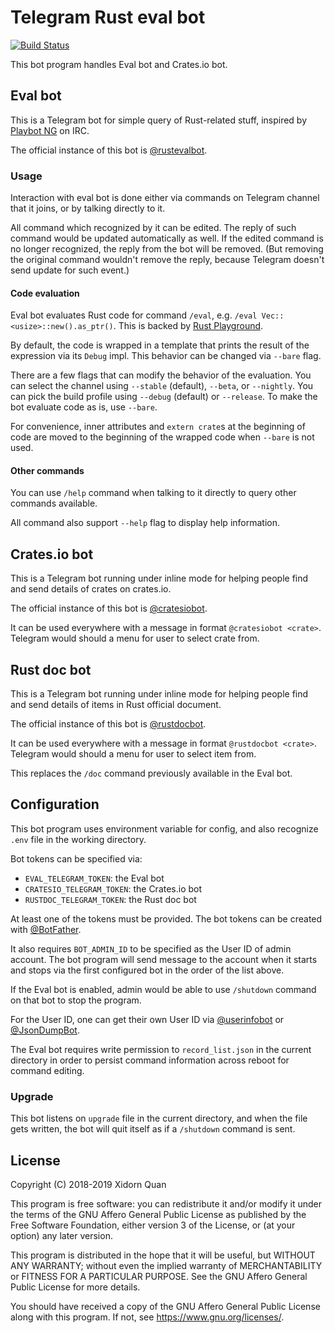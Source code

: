 # Telegram Rust eval bot

[![Build Status](https://api.travis-ci.org/upsuper/telegram-rustevalbot.svg?branch=master)](https://travis-ci.org/upsuper/telegram-rustevalbot)

This bot program handles Eval bot and Crates.io bot.

## Eval bot

This is a Telegram bot for simple query of Rust-related stuff,
inspired by [Playbot NG](https://github.com/panicbit/playbot_ng) on IRC.

The official instance of this bot is [@rustevalbot](https://t.me/rustevalbot).

### Usage

Interaction with eval bot is done either
via commands on Telegram channel that it joins,
or by talking directly to it.

All command which recognized by it can be edited.
The reply of such command would be updated automatically as well.
If the edited command is no longer recognized,
the reply from the bot will be removed.
(But removing the original command wouldn't remove the reply,
because Telegram doesn't send update for such event.)

#### Code evaluation

Eval bot evaluates Rust code for command `/eval`,
e.g.  `/eval Vec::<usize>::new().as_ptr()`.
This is backed by [Rust Playground](https://play.rust-lang.org/).

By default, the code is wrapped in a template that prints
the result of the expression via its `Debug` impl.
This behavior can be changed via `--bare` flag.

There are a few flags that can modify the behavior of the evaluation.
You can select the channel using
`--stable` (default), `--beta`, or `--nightly`.
You can pick the build profile using `--debug` (default) or `--release`.
To make the bot evaluate code as is, use `--bare`.

For convenience, inner attributes and `extern crate`s
at the beginning of code are moved to the beginning of the wrapped code
when `--bare` is not used.

#### Other commands

You can use `/help` command when talking to it directly to query other
commands available.

All command also support `--help` flag to display help information.

## Crates.io bot

This is a Telegram bot running under inline mode
for helping people find and send details of crates on crates.io.

The official instance of this bot is [@cratesiobot](https://t.me/cratesiobot).

It can be used everywhere with a message in format `@cratesiobot <crate>`.
Telegram would should a menu for user to select crate from.

## Rust doc bot

This is a Telegram bot running under inline mode
for helping people find and send details of items in Rust official document.

The official instance of this bot is [@rustdocbot](https://t.me/rustdocbot).

It can be used everywhere with a message in format `@rustdocbot <crate>`.
Telegram would should a menu for user to select item from.

This replaces the `/doc` command previously available in the Eval bot.

## Configuration

This bot program uses environment variable for config,
and also recognize `.env` file in the working directory.

Bot tokens can be specified via:
* `EVAL_TELEGRAM_TOKEN`: the Eval bot
* `CRATESIO_TELEGRAM_TOKEN`: the Crates.io bot
* `RUSTDOC_TELEGRAM_TOKEN`: the Rust doc bot

At least one of the tokens must be provided.
The bot tokens can be created with [@BotFather](https://t.me/BotFather).

It also requires `BOT_ADMIN_ID` to be specified as the User ID of admin account.
The bot program will send message to the account when it starts and stops
via the first configured bot in the order of the list above.

If the Eval bot is enabled,
admin would be able to use `/shutdown` command on that bot to stop the program.

For the User ID, one can get their own User ID
via [@userinfobot](https://t.me/userinfobot)
or [@JsonDumpBot](https://t.me/JsonDumpBot).

The Eval bot requires write permission to `record_list.json`
in the current directory in order to persist command information
across reboot for command editing.

### Upgrade

This bot listens on `upgrade` file in the current directory,
and when the file gets written,
the bot will quit itself as if a `/shutdown` command is sent.

## License

Copyright (C) 2018-2019 Xidorn Quan

This program is free software: you can redistribute it and/or modify
it under the terms of the GNU Affero General Public License as published by
the Free Software Foundation, either version 3 of the License, or
(at your option) any later version.

This program is distributed in the hope that it will be useful,
but WITHOUT ANY WARRANTY; without even the implied warranty of
MERCHANTABILITY or FITNESS FOR A PARTICULAR PURPOSE.  See the
GNU Affero General Public License for more details.

You should have received a copy of the GNU Affero General Public License
along with this program.  If not, see <https://www.gnu.org/licenses/>.
